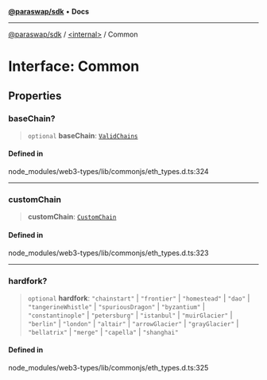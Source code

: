 [**@paraswap/sdk**](../../README.md) • **Docs**

***

[@paraswap/sdk](../../globals.md) / [\<internal\>](../README.md) / Common

# Interface: Common

## Properties

### baseChain?

> `optional` **baseChain**: [`ValidChains`](../type-aliases/ValidChains.md)

#### Defined in

node\_modules/web3-types/lib/commonjs/eth\_types.d.ts:324

***

### customChain

> **customChain**: [`CustomChain`](../namespaces/home_velenir-gnx570_Projects_Paraswap_paraswap-sdk_node_modules_web3-types_lib_commonjs_index/interfaces/CustomChain.md)

#### Defined in

node\_modules/web3-types/lib/commonjs/eth\_types.d.ts:323

***

### hardfork?

> `optional` **hardfork**: `"chainstart"` \| `"frontier"` \| `"homestead"` \| `"dao"` \| `"tangerineWhistle"` \| `"spuriousDragon"` \| `"byzantium"` \| `"constantinople"` \| `"petersburg"` \| `"istanbul"` \| `"muirGlacier"` \| `"berlin"` \| `"london"` \| `"altair"` \| `"arrowGlacier"` \| `"grayGlacier"` \| `"bellatrix"` \| `"merge"` \| `"capella"` \| `"shanghai"`

#### Defined in

node\_modules/web3-types/lib/commonjs/eth\_types.d.ts:325

